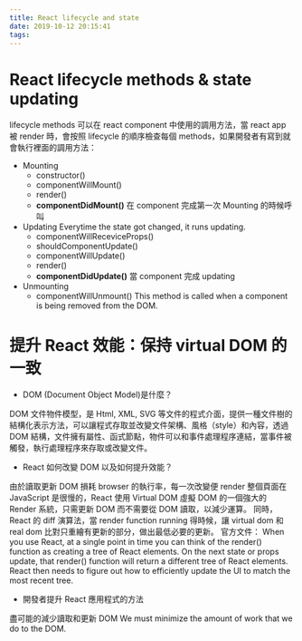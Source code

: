 ```yaml
---
title: React lifecycle and state
date: 2019-10-12 20:15:41
tags:
---
```


# React lifecycle methods & state updating 

lifecycle methods 可以在 react component 中使用的調用方法，當 react app 被 render 時，會按照 lifecycle 的順序檢查每個 methods，如果開發者有寫到就會執行裡面的調用方法：

- Mounting
  - constructor()
  - componentWillMount()
  - render()
  - **componentDidMount()**
  在 component 完成第一次 Mounting 的時候呼叫
- Updating
  Everytime the state got changed, it runs updating.
  - componentWillReceviceProps()
  - shouldComponentUpdate()
  - componentWillUpdate()
  - render()
  - **componentDidUpdate()**
  當 component 完成 updating
- Unmounting
  - componentWillUnmount()
  This method is called when a component is being removed from the DOM.

# 提升 React 效能：保持 virtual DOM 的一致

- DOM (Document Object Model)是什麼？

DOM 文件物件模型，是 Html, XML, SVG 等文件的程式介面，提供一種文件樹的結構化表示方法，可以讓程式存取並改變文件架構、風格（style）和內容，透過 DOM 結構，文件擁有屬性、函式節點，物件可以和事件處理程序連結，當事件被觸發，執行處理程序來存取或改變文件。

- React 如何改變 DOM 以及如何提升效能？

由於讀取更新 DOM 損耗 browser 的執行率，每一次改變便 render 整個頁面在 JavaScript 是很慢的，React 使用 Virtual DOM 虛擬 DOM 的一個強大的 Render 系統，只需更新 DOM 而不需要從 DOM 讀取，以減少運算。
同時， React 的 diff 演算法，當 render function running 得時候，讓 virtual dom 和 real dom 比對只重繪有更新的部分，做出最低必要的更新。
官方文件：
When you use React, at a single point in time you can think of the render() function as creating a tree of React elements. On the next state or props update, that render() function will return a different tree of React elements. React then needs to figure out how to efficiently update the UI to match the most recent tree.

- 開發者提升 React 應用程式的方法

盡可能的減少讀取和更新 DOM
We must minimize the amount of work that we do to the DOM.
